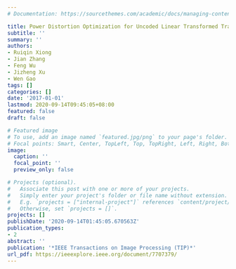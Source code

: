 ```yaml
---
# Documentation: https://sourcethemes.com/academic/docs/managing-content/

title: Power Distortion Optimization for Uncoded Linear Transformed Transmission of Images and Videos
subtitle: ''
summary: ''
authors:
- Ruiqin Xiong
- Jian Zhang
- Feng Wu
- Jizheng Xu
- Wen Gao
tags: []
categories: []
date: '2017-01-01'
lastmod: 2020-09-14T09:45:05+08:00
featured: false
draft: false

# Featured image
# To use, add an image named `featured.jpg/png` to your page's folder.
# Focal points: Smart, Center, TopLeft, Top, TopRight, Left, Right, BottomLeft, Bottom, BottomRight.
image:
  caption: ''
  focal_point: ''
  preview_only: false

# Projects (optional).
#   Associate this post with one or more of your projects.
#   Simply enter your project's folder or file name without extension.
#   E.g. `projects = ["internal-project"]` references `content/project/deep-learning/index.md`.
#   Otherwise, set `projects = []`.
projects: []
publishDate: '2020-09-14T01:45:05.670563Z'
publication_types:
- 2
abstract: ''
publication: '*IEEE Transactions on Image Processing (TIP)*'
url_pdf: https://ieeexplore.ieee.org/document/7707379/
---
```

